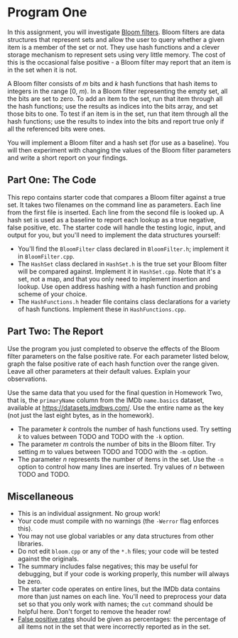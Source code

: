 # Program One

In this assignment, you will investigate [Bloom filters][bf].  Bloom filters are
data structures that represent sets  and allow the user to query whether a given
item is a member of the set or not. They use hash functions and a clever storage
mechanism to  represent sets  using very little memory.  The cost of this is the
occasional false positive - a Bloom filter may report that an item is in the set
when it is not.

A Bloom filter consists of  _m_ bits  and _k_ hash functions  that hash items to
integers  in the range [0, _m_).  In a Bloom filter  representing the empty set,
all the bits are set to zero.  To add an item to the set,  run that item through
all the hash functions;  use the results as indices into the bits array, and set
those bits to one.  To test if an item is in the set,  run that item through all
the hash functions;  use the results to index into the bits and report true only
if all the referenced bits were ones.

You will implement  a Bloom filter  and a hash set (for use as a baseline).  You
will then experiment with changing the values of the Bloom filter parameters and
write a short report on your findings.


## Part One: The Code

This repo contains starter code that compares a Bloom filter against a true set.
It takes  two filenames  on the command line  as parameters.  Each line from the
first file is inserted. Each line from the second file is looked up.  A hash set
is used as a baseline to report each lookup as a true negative,  false positive,
etc.  The starter code will handle the testing logic, input, and output for you,
but you'll need to implement the data structures yourself:

- You'll find the `BloomFilter` class declared in `BloomFilter.h`;  implement it
  in `BloomFilter.cpp`.
- The `HashSet` class  declared in `HashSet.h` is the true set your Bloom filter
  will be compared against. Implement it in `HashSet.cpp`. Note that it's a set,
  not a map, and that you only need to implement insertion and lookup.  Use open
  address hashing with a hash function and probing scheme of your choice.
- The `HashFunctions.h` header file contains class declarations for a variety of
  hash functions.  Implement these in `HashFunctions.cpp`.


## Part Two: The Report

Use the program  you just completed  to observe the effects of  the Bloom filter
parameters  on the false positive rate.  For each parameter listed below,  graph
the false positive rate  of each hash function  over the range given.  Leave all
other parameters at their default values.  Explain your observations.

Use the same data that you used for the final question in Homework Two, that is,
the  `primaryName`  column  from the IMDb  `name.basics`  dataset,  available at
<https://datasets.imdbws.com/>.  Use the  entire name  as the key  (not just the
last eight bytes, as in the homework).

- The parameter _k_ controls the number of hash functions used.  Try setting _k_
  to values between TODO and TODO with the `-k` option.
- The parameter _m_ controls the number of bits in the Bloom filter. Try setting
  _m_ to values between TODO and TODO with the `-m` option.
- The parameter _n_  represents  the number of items  in the set.  Use the  `-n`
  option to control how many lines are inserted.  Try values of _n_ between TODO
  and TODO.


## Miscellaneous

- This is an individual assignment.  No group work!
- Your code must compile with no warnings (the `-Werror` flag enforces this).
- You may not use global variables or any data structures from other libraries.
- Do not edit  `bloom.cpp`  or any of the `*.h` files;  your code will be tested
  against the originals.
- The summary includes false negatives; this may be useful for debugging, but if
  your code is working properly, this number will always be zero.
- The  starter code  operates on entire lines,  but the IMDb data  contains more
  than just names on each line.  You'll need to preprocess your data set so that
  you only work with names;  the  `cut`  command  should be helpful here.  Don't
  forget to remove the header row!
- [False positive rates][fp]  should be given as percentages:  the percentage of
  all items not in the set that were incorrectly reported as in the set.


[bf]: https://en.wikipedia.org/wiki/Bloom_filter
[fp]: https://en.wikipedia.org/wiki/Evaluation_of_binary_classifiers
